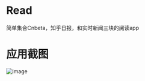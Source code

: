 # Read
简单集合Cnbeta，知乎日报，和实时新闻三块的阅读app

# 应用截图
![image](https://github.com/kangyang1024/Read/blob/master/Screenshot_20160219-150511.png)
